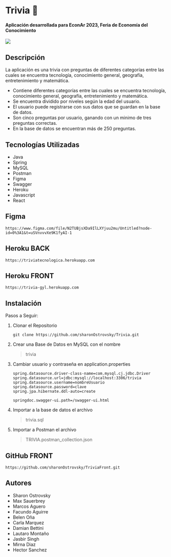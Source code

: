 # **Trivia** :medal_sports:

<h4>Aplicación desarrollada para EconAr 2023, Feria de Economía del Conocimiento </h4>

![](src/main/resources/img/logo.png)


## Descripción

La aplicación es una trivia con preguntas de diferentes categorías
entre las cuales se encuentra tecnología, conocimiento general, geografía, 
entretenimiento y matemática.

* Contiene diferentes categorías entre las cuales se encuentra tecnología, 
conocimiento general, geografía, entretenimiento y matemática.
* Se encuentra dividido por niveles según la edad del usuario.
* El usuario puede registrarse con sus datos que se guardan en la base de datos.
* Son cinco preguntas por usuario, ganando con un minimo de tres preguntas correctas.
* En la base de datos se encuentran más de 250 preguntas.


## Tecnologías Utilizadas

* Java
* Spring
* MySQL
* Postman
* Figma
* Swagger
* Heroku
* Javascript
* React


## Figma

```
https://www.figma.com/file/N2TUBjsXDa9IlLXYjuu2mu/Untitled?node-id=0%3A1&t=uSVnvvvXe9K1fyAI-1
```

## Heroku BACK

```
https://triviatecnologica.herokuapp.com
```

## Heroku FRONT

```
https://trivia-gyl.herokuapp.com
```

## Instalación

Pasos a Seguir:

<ol>
<li>Clonar el Repositorio

```
git clone https://github.com/sharonOstrovsky/Trivia.git
```

</li>
<li>Crear una Base de Datos en MySQL con el nombre 

>trivia

</li>
<li>Cambiar usuario y contraseña en application.properties

```
spring.datasource.driver-class-name=com.mysql.cj.jdbc.Driver
spring.datasource.url=jdbc:mysql://localhost:3306/trivia
spring.datasource.username=nombreUsuario
spring.datasource.password=clave
spring.jpa.hibernate.ddl-auto=create

springdoc.swagger-ui.path=/swagger-ui.html

```

</li>

<li>
Importar a la base de datos el archivo 

 >trivia.sql

</li>

<li>
Importar a Postman el archivo

 > TRIVIA.postman_collection.json
</li>
</ol>


## GitHub FRONT

```
https://github.com/sharonOstrovsky/TriviaFront.git
```


## Autores

* Sharon Ostrovsky
* Max Sauerbrey
* Marcos Aguero
* Facundo Aguirre
* Belen Oña
* Carla Marquez
* Damian Bettini
* Lautaro Montaño
* Jasbir Singh
* Mirna Diaz
* Hector Sanchez

